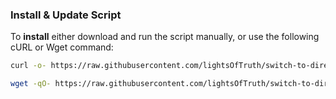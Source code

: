 ### Install & Update Script

To **install** either download and run the script manually, or use the following cURL or Wget command:
```sh
curl -o- https://raw.githubusercontent.com/lightsOfTruth/switch-to-directory/main/switchto_installation.sh | bash
```
```sh
wget -qO- https://raw.githubusercontent.com/lightsOfTruth/switch-to-directory/main/switchto_installation.sh | bash
```
